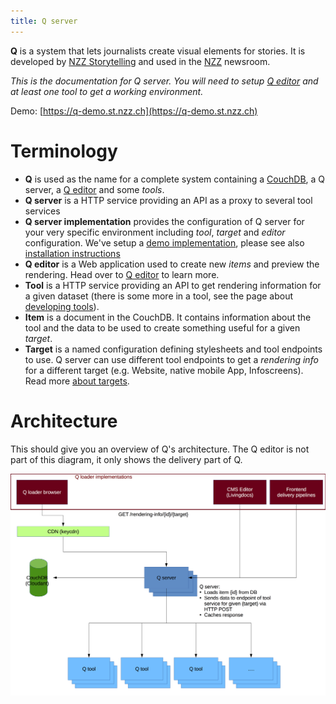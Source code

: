 ```yaml
---
title: Q server
---
```

__Q__ is a system that lets journalists create visual elements for stories. It is developed by [NZZ Storytelling](https://www.nzz.ch/storytelling) and used in the [NZZ](https://www.nzz.ch) newsroom.

_This is the documentation for Q server. You will need to setup [Q editor](https://github.com/nzzdev/Q-editor) and at least one tool to get a working environment._

Demo: [https://q-demo.st.nzz.ch](https://q-demo.st.nzz.ch)

# Terminology
- __Q__ is used as the name for a complete system containing a [CouchDB](https://couchdb.apache.org/), a Q server, a [Q editor](https://github.com/nzzdev/Q-editor) and some _tools_.
- __Q server__ is a HTTP service providing an API as a proxy to several tool services
- __Q server implementation__ provides the configuration of Q server for your very specific environment including _tool_, _target_ and _editor_ configuration. We've setup a [demo implementation](https://github.com/nzzdev/Q-server-demo), please see also [installation instructions](install.html)
- __Q editor__ is a Web application used to create new _items_ and preview the rendering. Head over to [Q editor](https://github.com/nzzdev/Q-editor) to learn more.
- __Tool__ is a HTTP service providing an API to get rendering information for a given dataset (there is some more in a tool, see the page about [developing tools](developing-tools.html)).
- __Item__ is a document in the CouchDB. It contains information about the tool and the data to be used to create something useful for a given _target_.
- __Target__ is a named configuration defining stylesheets and tool endpoints to use. Q server can use different tool endpoints to get a _rendering info_ for a different target (e.g. Website, native mobile App, Infoscreens). Read more [about targets](about-targets.html).

# Architecture
This should give you an overview of Q's architecture. The Q editor is not part of this diagram, it only shows the delivery part of Q.

![Q architecture](images/Q-server.png)
